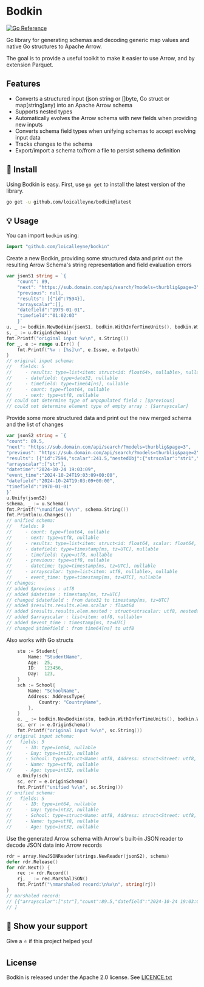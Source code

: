 Bodkin
===================
[![Go Reference](https://pkg.go.dev/badge/github.com/loicalleyne/bodkin.svg)](https://pkg.go.dev/github.com/loicalleyne/bodkin)

Go library for generating schemas and decoding generic map values and native Go structures to Apache Arrow. 

The goal is to provide a useful toolkit to make it easier to use Arrow, and by extension Parquet.

## Features

- Converts a structured input (json string or []byte, Go struct or map[string]any) into an Apache Arrow schema
- Supports nested types
- Automatically evolves the Arrow schema with new fields when providing new inputs
- Converts schema field types when unifying schemas to accept evolving input data
- Tracks changes to the schema
- Export/import a schema to/from a file to persist schema definition

## 🚀 Install

Using Bodkin is easy. First, use `go get` to install the latest version
of the library.

```sh
go get -u github.com/loicalleyne/bodkin@latest
```

## 💡 Usage

You can import `bodkin` using:

```go
import "github.com/loicalleyne/bodkin"
```

Create a new Bodkin, providing some structured data and print out the resulting Arrow Schema's string representation and field evaluation errors
```go
var jsonS1 string = `{
    "count": 89,
    "next": "https://sub.domain.com/api/search/?models=thurblig&page=3",
    "previous": null,
    "results": [{"id":7594}],
    "arrayscalar":[],
    "datefield":"1979-01-01",
    "timefield":"01:02:03"
    }`
u, _ := bodkin.NewBodkin(jsonS1, bodkin.WithInferTimeUnits(), bodkin.WithTypeConversion())
s, _ := u.OriginSchema()
fmt.Printf("original input %v\n", s.String())
for _, e := range u.Err() {
	fmt.Printf("%v : [%s]\n", e.Issue, e.Dotpath)
}
// original input schema:
//   fields: 5
//     - results: type=list<item: struct<id: float64>, nullable>, nullable
//     - datefield: type=date32, nullable
//     - timefield: type=time64[ns], nullable
//     - count: type=float64, nullable
//     - next: type=utf8, nullable
// could not determine type of unpopulated field : [$previous]
// could not determine element type of empty array : [$arrayscalar]
```

Provide some more structured data and print out the new merged schema and the list of changes
```go
var jsonS2 string = `{
"count": 89.5,
"next": "https://sub.domain.com/api/search/?models=thurblig&page=3",
"previous": "https://sub.domain.com/api/search/?models=thurblig&page=2",
"results": [{"id":7594,"scalar":241.5,"nestedObj":{"strscalar":"str1","nestedarray":[123,456]}}],
"arrayscalar":["str"],
"datetime":"2024-10-24 19:03:09",
"event_time":"2024-10-24T19:03:09+00:00",
"datefield":"2024-10-24T19:03:09+00:00",
"timefield":"1970-01-01"
}`
u.Unify(jsonS2)
schema, _ := u.Schema()
fmt.Printf("\nunified %v\n", schema.String())
fmt.Println(u.Changes())
// unified schema:
//   fields: 9
//     - count: type=float64, nullable
//     - next: type=utf8, nullable
//     - results: type=list<item: struct<id: float64, scalar: float64, nested: struct<strscalar: utf8, nestedarray: list<item: float64, nullable>>>, nullable>, nullable
//     - datefield: type=timestamp[ms, tz=UTC], nullable
//     - timefield: type=utf8, nullable
//     - previous: type=utf8, nullable
//     - datetime: type=timestamp[ms, tz=UTC], nullable
//     - arrayscalar: type=list<item: utf8, nullable>, nullable
//     - event_time: type=timestamp[ms, tz=UTC], nullable
// changes:
// added $previous : utf8
// added $datetime : timestamp[ms, tz=UTC]
// changed $datefield : from date32 to timestamp[ms, tz=UTC]
// added $results.results.elem.scalar : float64
// added $results.results.elem.nested : struct<strscalar: utf8, nestedarray: list<item: float64, nullable>>
// added $arrayscalar : list<item: utf8, nullable>
// added $event_time : timestamp[ms, tz=UTC]
// changed $timefield : from time64[ns] to utf8
```

Also works with Go structs
```go
	stu := Student{
		Name: "StudentName",
		Age:  25,
		ID:   123456,
		Day:  123,
	}
	sch := School{
		Name: "SchoolName",
		Address: AddressType{
			Country: "CountryName",
		},
	}
	e, _ := bodkin.NewBodkin(stu, bodkin.WithInferTimeUnits(), bodkin.WithTypeConversion())
	sc, err := e.OriginSchema()
	fmt.Printf("original input %v\n", sc.String())
// original input schema:
//   fields: 5
//     - ID: type=int64, nullable
//     - Day: type=int32, nullable
//     - School: type=struct<Name: utf8, Address: struct<Street: utf8, City: utf8, Region: utf8, Country: utf8>>, nullable
//     - Name: type=utf8, nullable
//     - Age: type=int32, nullable
	e.Unify(sch)
	sc, err = e.OriginSchema()
	fmt.Printf("unified %v\n", sc.String())
// unified schema:
//   fields: 5
//     - ID: type=int64, nullable
//     - Day: type=int32, nullable
//     - School: type=struct<Name: utf8, Address: struct<Street: utf8, City: utf8, Region: utf8, Country: utf8>>, nullable
//     - Name: type=utf8, nullable
//     - Age: type=int32, nullable
```

Use the generated Arrow schema with Arrow's built-in JSON reader to decode JSON data into Arrow records
```go
rdr = array.NewJSONReader(strings.NewReader(jsonS2), schema)
defer rdr.Release()
for rdr.Next() {
    rec := rdr.Record()
    rj, _ := rec.MarshalJSON()
    fmt.Printf("\nmarshaled record:\n%v\n", string(rj))
}
// marshaled record:
// [{"arrayscalar":["str"],"count":89.5,"datefield":"2024-10-24 19:03:09Z","datetime":"2024-10-24 19:03:09Z","event_time":"2024-10-24 19:03:09Z","next":"https://sub.domain.com/api/search/?models=thurblig\u0026page=3","previous":"https://sub.domain.com/api/search/?models=thurblig\u0026page=2","results":[{"id":7594,"nested":{"nestedarray":[123,456],"strscalar":"str1"},"scalar":241.5}],"timefield":"1970-01-01"}
// ]
```
## 💫 Show your support

Give a ⭐️ if this project helped you!

## License

Bodkin is released under the Apache 2.0 license. See [LICENCE.txt](LICENCE.txt)
